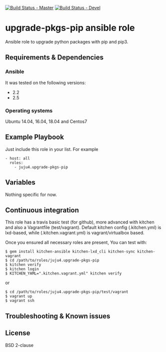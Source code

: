 [![Build Status - Master](https://travis-ci.org/juju4/ansible-upgrade-pkgs-pip.svg?branch=master)](https://travis-ci.org/juju4/ansible-upgrade-pkgs-pip)
[![Build Status - Devel](https://travis-ci.org/juju4/ansible-upgrade-pkgs-pip.svg?branch=devel)](https://travis-ci.org/juju4/ansible-upgrade-pkgs-pip/branches)
# upgrade-pkgs-pip ansible role

Ansible role to upgrade python packages with pip and pip3.

## Requirements & Dependencies

### Ansible
It was tested on the following versions:
 * 2.2
 * 2.5

### Operating systems

Ubuntu 14.04, 16.04, 18.04 and Centos7

## Example Playbook

Just include this role in your list.
For example

```
- host: all
  roles:
    - juju4.upgrade-pkgs-pip
```

## Variables

Nothing specific for now.

## Continuous integration

This role has a travis basic test (for github), more advanced with kitchen and also a Vagrantfile (test/vagrant).
Default kitchen config (.kitchen.yml) is lxd-based, while (.kitchen.vagrant.yml) is vagrant/virtualbox based.

Once you ensured all necessary roles are present, You can test with:
```
$ gem install kitchen-ansible kitchen-lxd_cli kitchen-sync kitchen-vagrant
$ cd /path/to/roles/juju4.upgrade-pkgs-pip
$ kitchen verify
$ kitchen login
$ KITCHEN_YAML=".kitchen.vagrant.yml" kitchen verify
```
or
```
$ cd /path/to/roles/juju4.upgrade-pkgs-pip/test/vagrant
$ vagrant up
$ vagrant ssh
```


## Troubleshooting & Known issues


## License

BSD 2-clause

